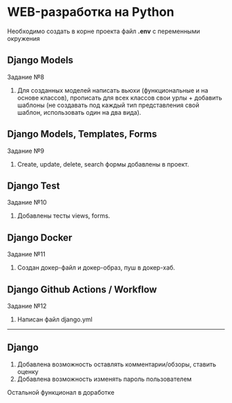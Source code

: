 # WEB-разработка на Python

Необходимо создать в корне проекта файл **.env** с переменными окружения

## Django Models
Задание №8

1. Для созданных моделей написать вьюхи (функциональные и на основе классов),
прописать для всех классов свои урлы + добавить шаблоны (не создавать под каждый
тип представления свой шаблон, использовать один на два вида).

## Django Models, Templates, Forms
Задание №9

1. Create, update, delete, search формы добавлены в проект.

## Django Test
Задание №10

1. Добавлены тесты views, forms.

## Django Docker
Задание №11

1. Создан докер-файл и докер-образ, пуш в докер-хаб.

## Django Github Actions / Workflow
Задание №12

1. Написан файл django.yml
---

## Django

1. Добавлена возможность оставлять комментарии/обзоры, ставить оценку
2. Добавлена возможность изменять пароль пользователем

Остальной функционал в доработке

